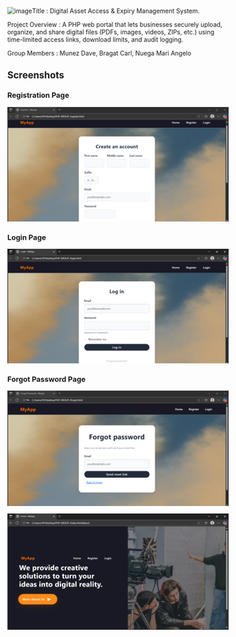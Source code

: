<img width="959" height="496" alt="image" src="https://github.com/user-attachments/assets/4ee5e712-9726-4ee1-b563-019f5efbd3eb" />Title : Digital Asset Access & Expiry Management System.

Project Overview :
       A PHP web portal that lets businesses securely upload, organize, and share digital files (PDFs, images, videos, ZIPs, etc.) using time-limited access links, download limits, and audit logging.

Group Members : Munez Dave, Bragat Carl, Nuega Mari Angelo

 

## Screenshots

### Registration Page
![Registration Screenshot](assets/img/register.png)

### Login Page
![Login Screenshot](assets/img/login.png)

### Forgot Password Page
![Forgot Password Screenshot](assets/img/forgotpassword.png)

![Forgot Password Screenshot](assets/img/index.png)

